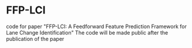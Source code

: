 # FFP-LCI
code for paper "FFP-LCI: A Feedforward Feature Prediction Framework for Lane Change Identification"
The code will be made public after the publication of the paper
